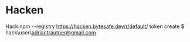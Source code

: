 # Hacken
Hack:npm --registry https://hacken.bytesafe.dev/r/default/ token create 
$ hack\user\adriantrautner@gmail.com

